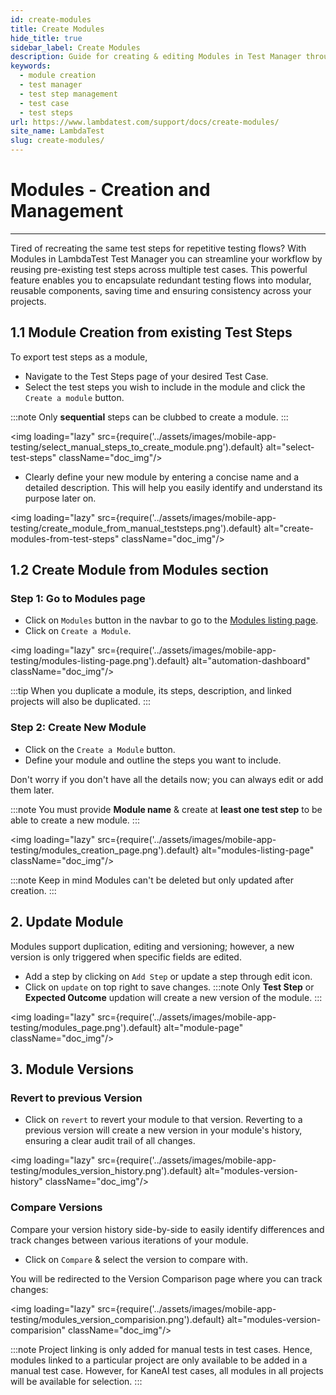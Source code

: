 ```yaml
---
id: create-modules
title: Create Modules
hide_title: true
sidebar_label: Create Modules
description: Guide for creating & editing Modules in Test Manager through Modules page.
keywords:
  - module creation
  - test manager
  - test step management 
  - test case
  - test steps
url: https://www.lambdatest.com/support/docs/create-modules/
site_name: LambdaTest
slug: create-modules/
---
```


<script type="application/ld+json"
      dangerouslySetInnerHTML={{ __html: JSON.stringify({
       "@context": "https://schema.org",
        "@type": "BreadcrumbList",
        "itemListElement": [{
          "@type": "ListItem",
          "position": 1,
          "name": "LambdaTest",
          "item": "https://www.lambdatest.com"
        },{
          "@type": "ListItem",
          "position": 2,
          "name": "Support",
          "item": "https://www.lambdatest.com/support/docs/"
        },{
          "@type": "ListItem",
          "position": 3,
          "name": "Create Modules",
          "item": "https://www.lambdatest.com/support/docs/create-modules/"
        }]
      })
    }}
></script>

# Modules - Creation and Management
***
Tired of recreating the same test steps for repetitive testing flows? With Modules in LambdaTest Test Manager you can streamline your workflow by reusing pre-existing test steps across multiple test cases. This powerful feature enables you to encapsulate redundant testing flows into modular, reusable components, saving time and ensuring consistency across your projects.

## 1.1 Module Creation from existing Test Steps

To export test steps as a module, 
- Navigate to the Test Steps page of your desired Test Case. 
- Select the test steps you wish to include in the module and click the `Create a module` button.

:::note
 Only **sequential** steps can be clubbed to create a module.
:::

<img loading="lazy" src={require('../assets/images/mobile-app-testing/select_manual_steps_to_create_module.png').default} alt="select-test-steps" className="doc_img"/>

- Clearly define your new module by entering a concise name and a detailed description. This will help you easily identify and understand its purpose later on.

<img loading="lazy" src={require('../assets/images/mobile-app-testing/create_module_from_manual_teststeps.png').default} alt="create-modules-from-test-steps" className="doc_img"/>

## 1.2 Create Module from Modules section

### Step 1: Go to Modules page

- Click on `Modules` button in the navbar to go to the [Modules listing page](https://test-manager.lambdatest.com/module).
- Click on `Create a Module`.

<img loading="lazy" src={require('../assets/images/mobile-app-testing/modules-listing-page.png').default} alt="automation-dashboard" className="doc_img"/>

:::tip
 When you duplicate a module, its steps, description, and linked projects will also be duplicated.
:::

### Step 2: Create New Module

- Click on the `Create a Module` button. 
- Define your module and outline the steps you want to include.

Don't worry if you don't have all the details now; you can always edit or add them later.

:::note
 You must provide **Module name** & create at **least one test step** to be able to create a new module.
:::

<img loading="lazy" src={require('../assets/images/mobile-app-testing/modules_creation_page.png').default} alt="modules-listing-page" className="doc_img"/>

:::note
 Keep in mind Modules can't be deleted but only updated after creation.
:::

## 2. Update Module
Modules support duplication, editing and versioning; however, a new version is only triggered when specific fields are edited.
- Add a step by clicking on `Add Step` or update a step through edit icon. 
- Click on `update` on top right to save changes.
:::note
 Only **Test Step** or **Expected Outcome** updation will create a new version of the module.
:::

<img loading="lazy" src={require('../assets/images/mobile-app-testing/modules_page.png').default} alt="module-page" className="doc_img"/>

## 3. Module Versions

### Revert to previous Version
- Click on `revert` to revert your module to that version. Reverting to a previous version will create a new version in your module's history, ensuring a clear audit trail of all changes.

<img loading="lazy" src={require('../assets/images/mobile-app-testing/modules_version_history.png').default} alt="modules-version-history" className="doc_img"/>

### Compare Versions
Compare your version history side-by-side to easily identify differences and track changes between various iterations of your module.

- Click on `Compare` & select the version to compare with. 

You will be redirected to the Version Comparison page where you can track changes:

<img loading="lazy" src={require('../assets/images/mobile-app-testing/modules_version_comparision.png').default} alt="modules-version-comparision" className="doc_img"/>

:::note
Project linking is only added for manual tests in test cases. Hence, modules linked to a particular project are only available to be added in a manual test case. However, for KaneAI test cases, all modules in all projects will be available for selection.
:::